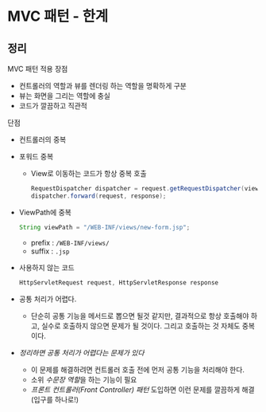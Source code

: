 # MVC 패턴 - 한계

## 정리

MVC 패턴 적용 장점
- 컨트롤러의 역할과 뷰를 렌더링 하는 역할을 명확하게 구분
- 뷰는 화면을 그리는 역할에 충실
- 코드가 깔끔하고 직관적

단점
- 컨트롤러의 중복
- 포워드 중복
  - View로 이동하는 코드가 항상 중복 호출
    ```Java
    RequestDispatcher dispatcher = request.getRequestDispatcher(viewPath);
    dispatcher.forward(request, response);
    ```
- ViewPath에 중복
  ```Java
  String viewPath = "/WEB-INF/views/new-form.jsp";
  ```
  - prefix : `/WEB-INF/views/`
  - suffix : `.jsp`

- 사용하지 않는 코드
  ```Java
  HttpServletRequest request, HttpServletResponse response
  ```
- 공통 처리가 어렵다.
  - 단순히 공통 기능을 메서드로 뽑으면 될것 같지만, 결과적으로 항상 호출해야 하고, 실수로 호출하지 않으면 문제가 될 것이다. 그리고 호출하는 것 자체도 중복이다.
- *정리하면 공통 처리가 어렵다는 문제가 있다*
  - 이 문제를 해결하려면 컨트롤러 호출 전에 먼저 공통 기능을 처리해야 한다.
  - 소위 *수문장 역할*을 하는 기능이 필요
  - *프론트 컨트롤러(Front Controller) 패턴* 도입하면 이런 문제를 깔끔하게 해결(입구를 하나로!)

